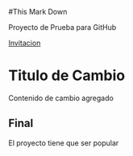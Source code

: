 #This Mark Down

Proyecto de Prueba para GitHub

[Invitacion](https://github.com/ericbarragan/Prueba01/invitationsg)

# Titulo de Cambio

Contenido de cambio agregado

## Final


El proyecto tiene que ser popular

